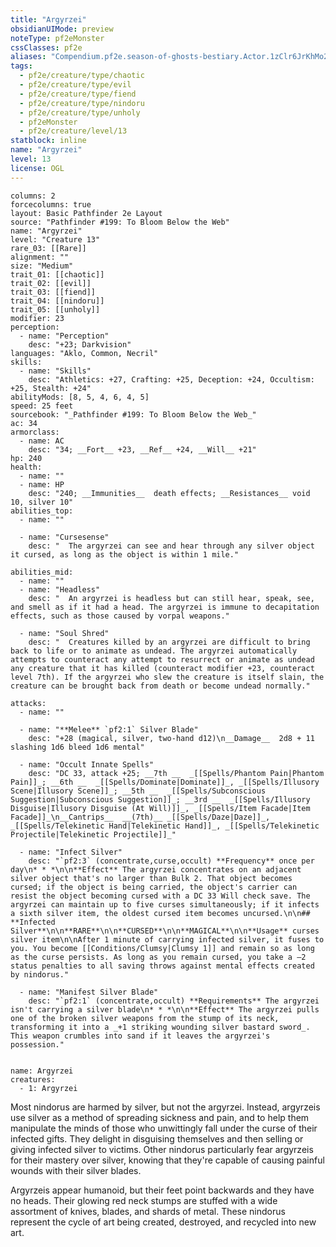 ```yaml
---
title: "Argyrzei"
obsidianUIMode: preview
noteType: pf2eMonster
cssClasses: pf2e
aliases: "Compendium.pf2e.season-of-ghosts-bestiary.Actor.1zClr6JrKhMo2xCu" 
tags:
  - pf2e/creature/type/chaotic
  - pf2e/creature/type/evil
  - pf2e/creature/type/fiend
  - pf2e/creature/type/nindoru
  - pf2e/creature/type/unholy
  - pf2eMonster
  - pf2e/creature/level/13
statblock: inline
name: "Argyrzei"
level: 13
license: OGL
---
```


```statblock
columns: 2
forcecolumns: true
layout: Basic Pathfinder 2e Layout
source: "Pathfinder #199: To Bloom Below the Web"
name: "Argyrzei"
level: "Creature 13"
rare_03: [[Rare]]
alignment: ""
size: "Medium"
trait_01: [[chaotic]]
trait_02: [[evil]]
trait_03: [[fiend]]
trait_04: [[nindoru]]
trait_05: [[unholy]]
modifier: 23
perception:
  - name: "Perception"
    desc: "+23; Darkvision"
languages: "Aklo, Common, Necril"
skills:
  - name: "Skills"
    desc: "Athletics: +27, Crafting: +25, Deception: +24, Occultism: +25, Stealth: +24"
abilityMods: [8, 5, 4, 6, 4, 5]
speed: 25 feet
sourcebook: "_Pathfinder #199: To Bloom Below the Web_"
ac: 34
armorclass:
  - name: AC
    desc: "34; __Fort__ +23, __Ref__ +24, __Will__ +21"
hp: 240
health:
  - name: ""
  - name: HP
    desc: "240; __Immunities__  death effects; __Resistances__ void 10, silver 10"
abilities_top:
  - name: ""

  - name: "Cursesense"
    desc: "  The argyrzei can see and hear through any silver object it cursed, as long as the object is within 1 mile."

abilities_mid:
  - name: ""
  - name: "Headless"
    desc: "  An argyrzei is headless but can still hear, speak, see, and smell as if it had a head. The argyrzei is immune to decapitation effects, such as those caused by vorpal weapons."

  - name: "Soul Shred"
    desc: "  Creatures killed by an argyrzei are difficult to bring back to life or to animate as undead. The argyrzei automatically attempts to counteract any attempt to resurrect or animate as undead any creature that it has killed (counteract modifier +23, counteract level 7th). If the argyrzei who slew the creature is itself slain, the creature can be brought back from death or become undead normally."

attacks:
  - name: ""

  - name: "**Melee** `pf2:1` Silver Blade"
    desc: "+28 (magical, silver, two-hand d12)\n__Damage__  2d8 + 11 slashing 1d6 bleed 1d6 mental"

  - name: "Occult Innate Spells"
    desc: "DC 33, attack +25; __7th __  _[[Spells/Phantom Pain|Phantom Pain]]_; __6th __  _[[Spells/Dominate|Dominate]]_, _[[Spells/Illusory Scene|Illusory Scene]]_; __5th __  _[[Spells/Subconscious Suggestion|Subconscious Suggestion]]_; __3rd __  _[[Spells/Illusory Disguise|Illusory Disguise (At Will)]]_, _[[Spells/Item Facade|Item Facade]]_\n__Cantrips__  __(7th)__ _[[Spells/Daze|Daze]]_, _[[Spells/Telekinetic Hand|Telekinetic Hand]]_, _[[Spells/Telekinetic Projectile|Telekinetic Projectile]]_"

  - name: "Infect Silver"
    desc: "`pf2:3` (concentrate,curse,occult) **Frequency** once per day\n* * *\n\n**Effect** The argyrzei concentrates on an adjacent silver object that's no larger than Bulk 2. That object becomes cursed; if the object is being carried, the object's carrier can resist the object becoming cursed with a DC 33 Will check save. The argyrzei can maintain up to five curses simultaneously; if it infects a sixth silver item, the oldest cursed item becomes uncursed.\n\n## **Infected Silver**\n\n**RARE**\n\n**CURSED**\n\n**MAGICAL**\n\n**Usage** curses silver item\n\nAfter 1 minute of carrying infected silver, it fuses to you. You become [[Conditions/Clumsy|Clumsy 1]] and remain so as long as the curse persists. As long as you remain cursed, you take a –2 status penalties to all saving throws against mental effects created by nindorus."

  - name: "Manifest Silver Blade"
    desc: "`pf2:1` (concentrate,occult) **Requirements** The argyrzei isn't carrying a silver blade\n* * *\n\n**Effect** The argyrzei pulls one of the broken silver weapons from the stump of its neck, transforming it into a _+1 striking wounding silver bastard sword_. This weapon crumbles into sand if it leaves the argyrzei's possession."
 
```

```encounter-table
name: Argyrzei
creatures:
  - 1: Argyrzei
```



Most nindorus are harmed by silver, but not the argyrzei. Instead, argyrzeis use silver as a method of spreading sickness and pain, and to help them manipulate the minds of those who unwittingly fall under the curse of their infected gifts. They delight in disguising themselves and then selling or giving infected silver to victims. Other nindorus particularly fear argyrzeis for their mastery over silver, knowing that they're capable of causing painful wounds with their silver blades.

Argyrzeis appear humanoid, but their feet point backwards and they have no heads. Their glowing red neck stumps are stuffed with a wide assortment of knives, blades, and shards of metal. These nindorus represent the cycle of art being created, destroyed, and recycled into new art.
